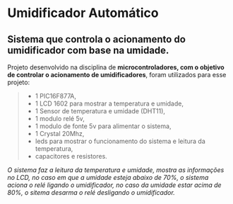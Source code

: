 # Umidificador Automático
## Sistema que controla o acionamento do umidificador com base na umidade.

Projeto desenvolvido na disciplina de **microcontroladores, com o objetivo de controlar o acionamento de umidificadores**,
foram utilizados para esse projeto:
> - 1 PIC16F877A,
> - 1 LCD 1602 para mostrar a temperatura e umidade,
> - 1 Sensor de temperatura e umidade (DHT11),
> - 1 modulo relé 5v,
> - 1 modulo de fonte 5v para alimentar o sistema,
> - 1 Crystal 20Mhz,
> - leds para mostrar o funcionamento do sistema e leitura da temperatura,
> - capacitores e resistores.

*O sistema faz a leitura da temperatura e umidade, mostra as informações no LCD, no caso em que a umidade esteja abaixo de 70%, o sistema 
aciona o relé ligando o umidificador, no caso da umidade estar acima de 80%, o sitema desarma o relé desligando o umidificador.*

